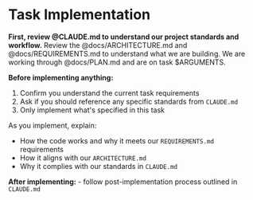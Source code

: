 # Task Implementation

**First, review @CLAUDE.md to understand our project standards and workflow.**
Review the @docs/ARCHITECTURE.md and @docs/REQUIREMENTS.md to understand what we are building.
We are working through @docs/PLAN.md and are on task $ARGUMENTS.

**Before implementing anything:**

1. Confirm you understand the current task requirements
2. Ask if you should reference any specific standards from `CLAUDE.md`
3. Only implement what's specified in this task

As you implement, explain:

- How the code works and why it meets our `REQUIREMENTS.md` requirements
- How it aligns with our `ARCHITECTURE.md`
- Why it complies with our standards in `CLAUDE.md`

**After implementing:** - follow post-implementation process outlined in `CLAUDE.md`
